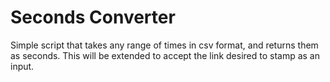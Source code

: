 # Seconds Converter
Simple script that takes any range of times in csv format, and returns them as seconds. This will be extended to accept the link desired to stamp as an input.
